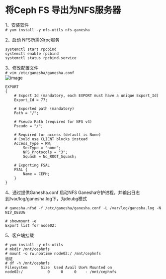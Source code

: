 将Ceph FS 导出为NFS服务器
========================
1、安装软件  
``` # yum install -y nfs-utils nfs-ganesha ```  

2、启动 NFS所需的rpc服务  
```
systemctl start rpcbind
systemctl enable rpcbind
systemctl status rpcbind.service
```  

3、修改配置文件  
``` # vim /etc/ganesha/ganesha.conf ```  
![image](https://github.com/mykubernetes/linux-install/blob/master/image/ceph.png)  
```
EXPORT
{
	# Export Id (mandatory, each EXPORT must have a unique Export_Id)
	Export_Id = 77;

	# Exported path (mandatory)
	Path = "/";

	# Pseudo Path (required for NFS v4)
	Pseudo = "/";

	# Required for access (default is None)
	# Could use CLIENT blocks instead
	Access_Type = RW;
        SecType = "none";
        NFS_Protocols = "3";
        Squash = No_ROOT_Squash;

	# Exporting FSAL
	FSAL {
		Name = CEPH;
	}
}
```  

4、通过提供Ganesha.conf 启动NFS Ganesha守护进程，并输出日志到/var/log/ganesha.log下，为deubg模式 
```
# ganesha.nfsd -f /etc/ganesha/ganesha.conf -L /var/log/ganesha.log -N NIV_DEBUG

# showmount -e
Export list for node02:

```  
5、客户端挂载  
```
# yum install -y nfs-utils
# mkdir /mnt/cephnfs
# mount -o rw,noatime node02:/ /mnt/cephnfs
验证
# df -h /mnt/cephnfs
Filesystem      Size  Used Avail Use% Mounted on
node02:/           0     0     0    - /mnt/cephnfs

```  
